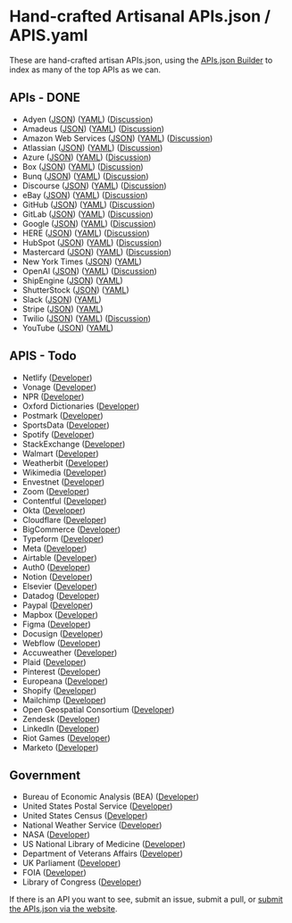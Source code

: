 # Hand-crafted Artisanal APIs.json / APIS.yaml
These are hand-crafted artisan APIs.json, using the [APIs.json Builder](http://builder.apisyaml.org/) to index as many of the top APIs as we can.

## APIs - DONE

- Adyen ([JSON](apis/adyen.json)) ([YAML](apis/adyen.yml)) ([Discussion](https://github.com/orgs/api-search/discussions/31))
- Amadeus ([JSON](apis/amadeus.json)) ([YAML](apis/amadeus.yml)) ([Discussion](https://github.com/orgs/api-search/discussions/32))
- Amazon Web Services ([JSON](apis/amazon-web-services.json)) ([YAML](apis/amazon-web-services.yml)) ([Discussion](https://github.com/orgs/api-search/discussions/22))
- Atlassian ([JSON](apis/atlassian.json)) ([YAML](apis/atlassian.yml)) ([Discussion](https://github.com/orgs/api-search/discussions/30))
- Azure ([JSON](apis/microsoft-azure.json)) ([YAML](apis/microsoft-azure.yml)) ([Discussion](https://github.com/orgs/api-search/discussions/23))
- Box ([JSON](apis/box.json)) ([YAML](apis/box.yml)) ([Discussion](https://github.com/orgs/api-search/discussions/25))
- Bunq ([JSON](apis/bunq.json)) ([YAML](apis/bunq.yml)) ([Discussion](https://github.com/orgs/api-search/discussions/33))
- Discourse ([JSON](apis/discourse.json)) ([YAML](apis/discourse.yml)) ([Discussion](https://github.com/orgs/api-search/discussions/34))
- eBay ([JSON](apis/ebay.json)) ([YAML](apis/ebay.yml)) ([Discussion](https://github.com/orgs/api-search/discussions/26))
- GitHub ([JSON](apis/github.json)) ([YAML](apis/github.yml)) ([Discussion](https://github.com/orgs/api-search/discussions/28))
- GitLab ([JSON](apis/gitlab.json)) ([YAML](apis/gitlab.yml)) ([Discussion](https://github.com/orgs/api-search/discussions/29))
- Google ([JSON](apis/google.json)) ([YAML](apis/google.yml)) ([Discussion](https://github.com/orgs/api-search/discussions/24))
- HERE ([JSON](apis/here.json)) ([YAML](apis/here.yml)) ([Discussion](https://github.com/orgs/api-search/discussions/35))
- HubSpot ([JSON](apis/hubspot.json)) ([YAML](apis/hubspot.yml)) ([Discussion](https://github.com/orgs/api-search/discussions/36))
- Mastercard ([JSON](apis/mastercard.json)) ([YAML](apis/mastercard.yml)) ([Discussion](https://github.com/orgs/api-search/discussions/37))
- New York Times ([JSON](apis/new-york-times.json)) ([YAML](apis/new-york-times.yml))
- OpenAI ([JSON](apis/openai.json)) ([YAML](apis/openai.yml)) ([Discussion](https://github.com/orgs/api-search/discussions/27))
- ShipEngine ([JSON](apis/shipengine.json)) ([YAML](apis/shipengine.yml))
- ShutterStock ([JSON](apis/shutterstock.json)) ([YAML](apis/shutterstock.yml))
- Slack ([JSON](apis/slack.json)) ([YAML](apis/slack.yml))
- Stripe ([JSON](apis/stripe.json)) ([YAML](apis/stripe.yml))
- Twilio ([JSON](apis/twilio.json)) ([YAML](apis/twilio.yml)) ([Discussion](https://github.com/orgs/api-search/discussions/21))
- YouTube ([JSON](apis/youtube.json)) ([YAML](apis/youtube.yml))

## APIS - Todo

- Netlify ([Developer](https://docs.netlify.com/api/get-started/))
- Vonage ([Developer](https://developer.vonage.com/en/home))
- NPR ([Developer](https://dev.npr.org/))
- Oxford Dictionaries ([Developer](https://developer.oxforddictionaries.com/))
- Postmark ([Developer](https://postmarkapp.com/))
- SportsData ([Developer](https://sportsdata.io/))
- Spotify ([Developer](https://developer.spotify.com/documentation/web-api))
- StackExchange ([Developer](https://api.stackexchange.com/))
- Walmart ([Developer](https://developer.walmart.com/))
- Weatherbit ([Developer](https://www.weatherbit.io/))
- Wikimedia ([Developer](https://www.mediawiki.org/wiki/API:REST_API))
- Envestnet ([Developer](https://developer.envestnet.com/))
- Zoom ([Developer](https://developers.zoom.us/docs/))
- Contentful ([Developer](https://www.contentful.com/developers/))
- Okta ([Developer](https://developer.okta.com/))
- Cloudflare ([Developer](https://developers.cloudflare.com/))
- BigCommerce ([Developer](https://developer.bigcommerce.com/))
- Typeform ([Developer](https://www.typeform.com/developers/))
- Meta ([Developer](https://developers.facebook.com/))
- Airtable ([Developer](https://airtable.com/developers))
- Auth0 ([Developer](https://auth0.com/docs))
- Notion ([Developer](https://developers.notion.com/))
- Elsevier ([Developer](https://dev.elsevier.com/))
- Datadog ([Developer](https://docs.datadoghq.com/))
- Paypal ([Developer](https://developer.paypal.com/home/))
- Mapbox ([Developer](https://docs.mapbox.com/api/overview/))
- Figma ([Developer](https://www.figma.com/developers/api))
- Docusign ([Developer](https://www.docusign.com/products/apis))
- Webflow ([Developer](https://developers.webflow.com/))
- Accuweather ([Developer](https://developer.accuweather.com/apis))
- Plaid ([Developer](https://plaid.com/docs/))
- Pinterest ([Developer](https://developers.pinterest.com/))
- Europeana ([Developer](https://pro.europeana.eu/page/apis))
- Shopify ([Developer](https://shopify.dev/docs))
- Mailchimp ([Developer](https://mailchimp.com/developer/))
- Open Geospatial Consortium ([Developer](https://ogcapi.ogc.org/))
- Zendesk ([Developer](https://developer.zendesk.com/documentation))
- LinkedIn ([Developer](https://developer.linkedin.com/))
- Riot Games ([Developer](https://developer.riotgames.com/))
- Marketo ([Developer](https://developers.marketo.com/))

## Government

- Bureau of Economic Analysis (BEA) ([Developer](https://www.bea.gov/tools/))
- United States Postal Service ([Developer](https://www.usps.com/business/web-tools-apis/))
- United States Census ([Developer](https://www.census.gov/data/developers.html))
- National Weather Service ([Developer](https://www.weather.gov/documentation/services-web-api))
- NASA ([Developer](https://api.nasa.gov/))
- US National Library of Medicine ([Developer](https://www.ncbi.nlm.nih.gov/home/develop/api/))
- Department of Veterans Affairs ([Developer](https://developer.va.gov/))
- UK Parliament ([Developer](https://developer.parliament.uk/))
- FOIA ([Developer](https://www.foia.gov/developer/))
- Library of Congress ([Developer](https://www.loc.gov/apis/))

If there is an API you want to see, submit an issue, submit a pull, or [submit the APIs.json via the website](https://apis-io-site.apievangelist.com/add/).

